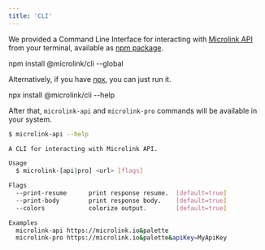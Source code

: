 ```yaml
---
title: 'CLI'
---
```


We provided a Command Line Interface for interacting with [Microlink API](/docs/api/getting-started/overview/) from your terminal, available as [npm package](https://www.npmjs.com/package/@microlink/cli).

<Terminal>npm install @microlink/cli --global</Terminal>

Alternatively, if you have [npx](https://www.npmjs.com/package/npx), you can just run it.

<Terminal>npx install @microlink/cli --help</Terminal>

After that, `microlink-api` and `microlink-pro` commands will be available in your system.

```bash
$ microlink-api --help

A CLI for interacting with Microlink API.

Usage
  $ microlink-[api|pro] <url> [flags]

Flags
  --print-resume      print response resume.  [default=true]
  --print-body        print response body.    [default=true]
  --colors            colorize output.        [default=true]

Examples
  microlink-api https://microlink.io&palette
  microlink-pro https://microlink.io&palette&apiKey=MyApiKey
```
